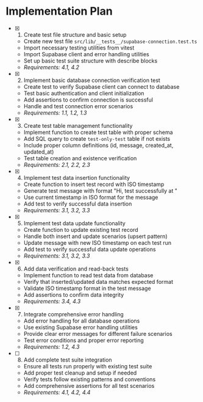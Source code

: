 # Implementation Plan

- [x] 1. Create test file structure and basic setup
  - Create new test file `src/lib/__tests__/supabase-connection.test.ts`
  - Import necessary testing utilities from vitest
  - Import Supabase client and error handling utilities
  - Set up basic test suite structure with describe blocks
  - _Requirements: 4.1, 4.2_

- [x] 2. Implement basic database connection verification test
  - Create test to verify Supabase client can connect to database
  - Test basic authentication and client initialization
  - Add assertions to confirm connection is successful
  - Handle and test connection error scenarios
  - _Requirements: 1.1, 1.2, 1.3_

- [x] 3. Create test table management functionality
  - Implement function to create test table with proper schema
  - Add SQL query to create `test-only-test` table if not exists
  - Include proper column definitions (id, message, created_at, updated_at)
  - Test table creation and existence verification
  - _Requirements: 2.1, 2.2, 2.3_

- [x] 4. Implement test data insertion functionality
  - Create function to insert test record with ISO timestamp
  - Generate test message with format "Hi, test successfully at <iso date>"
  - Use current timestamp in ISO format for the message
  - Add test to verify successful data insertion
  - _Requirements: 3.1, 3.2, 3.3_

- [x] 5. Implement test data update functionality
  - Create function to update existing test record
  - Handle both insert and update scenarios (upsert pattern)
  - Update message with new ISO timestamp on each test run
  - Add test to verify successful data update operations
  - _Requirements: 3.1, 3.2, 3.3_

- [x] 6. Add data verification and read-back tests
  - Implement function to read test data from database
  - Verify that inserted/updated data matches expected format
  - Validate ISO timestamp format in the test message
  - Add assertions to confirm data integrity
  - _Requirements: 3.4, 4.3_

- [x] 7. Integrate comprehensive error handling
  - Add error handling for all database operations
  - Use existing Supabase error handling utilities
  - Provide clear error messages for different failure scenarios
  - Test error conditions and proper error reporting
  - _Requirements: 1.2, 4.3_

- [ ] 8. Add complete test suite integration
  - Ensure all tests run properly with existing test suite
  - Add proper test cleanup and setup if needed
  - Verify tests follow existing patterns and conventions
  - Add comprehensive assertions for all test scenarios
  - _Requirements: 4.1, 4.2, 4.4_